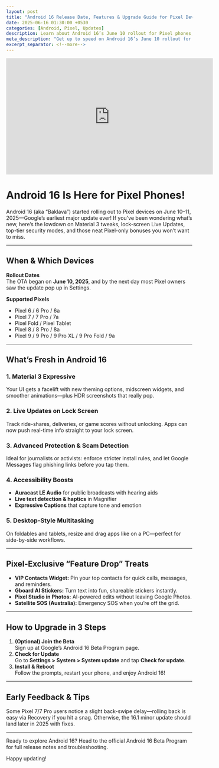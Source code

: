 ```yaml
---
layout: post
title: "Android 16 Release Date, Features & Upgrade Guide for Pixel Devices"
date: 2025-06-16 01:30:00 +0530
categories: [Android, Pixel, Updates]
description: Learn about Android 16’s June 10 rollout for Pixel phones, explore top features like Live Updates & Advanced Protection, and get a step-by-step update guide.
meta_description: "Get up to speed on Android 16’s June 10 rollout for Pixel devices—discover top features, Pixel-exclusive perks, and how to upgrade in minutes."
excerpt_separator: <!--more-->
---
```


<div class="video-embed">
  <iframe
    width="560" height="315"
    src="https://www.youtube.com/embed/HzBzCri2xl8"
    title="Android 16 + Pixel Feature Drop 6/25 What's New?"
    frameborder="0"
    allow="accelerometer; autoplay; clipboard-write; encrypted-media; gyroscope; picture-in-picture"
    allowfullscreen>
  </iframe>
</div>

<!--more-->

# Android 16 Is Here for Pixel Phones!

Android 16 (aka “Baklava”) started rolling out to Pixel devices on June 10–11, 2025—Google’s earliest major update ever! If you’ve been wondering what’s new, here’s the lowdown on Material 3 tweaks, lock-screen Live Updates, top-tier security modes, and those neat Pixel-only bonuses you won’t want to miss.

---

## When & Which Devices

**Rollout Dates**  
The OTA began on **June 10, 2025**, and by the next day most Pixel owners saw the update pop up in Settings.

**Supported Pixels**  
- Pixel 6 / 6 Pro / 6a  
- Pixel 7 / 7 Pro / 7a  
- Pixel Fold / Pixel Tablet  
- Pixel 8 / 8 Pro / 8a  
- Pixel 9 / 9 Pro / 9 Pro XL / 9 Pro Fold / 9a  

---

## What’s Fresh in Android 16

### 1. Material 3 Expressive  
Your UI gets a facelift with new theming options, midscreen widgets, and smoother animations—plus HDR screenshots that really pop.

### 2. Live Updates on Lock Screen  
Track ride-shares, deliveries, or game scores without unlocking. Apps can now push real-time info straight to your lock screen.

### 3. Advanced Protection & Scam Detection  
Ideal for journalists or activists: enforce stricter install rules, and let Google Messages flag phishing links before you tap them.

### 4. Accessibility Boosts  
- **Auracast LE Audio** for public broadcasts with hearing aids  
- **Live text detection & haptics** in Magnifier  
- **Expressive Captions** that capture tone and emotion

### 5. Desktop-Style Multitasking  
On foldables and tablets, resize and drag apps like on a PC—perfect for side-by-side workflows.

---

## Pixel-Exclusive “Feature Drop” Treats

- **VIP Contacts Widget:** Pin your top contacts for quick calls, messages, and reminders.  
- **Gboard AI Stickers:** Turn text into fun, shareable stickers instantly.  
- **Pixel Studio in Photos:** AI-powered edits without leaving Google Photos.  
- **Satellite SOS (Australia):** Emergency SOS when you’re off the grid.

---

## How to Upgrade in 3 Steps

1. **(Optional) Join the Beta**  
   Sign up at Google’s Android 16 Beta Program page.  
2. **Check for Update**  
   Go to **Settings > System > System update** and tap **Check for update**.  
3. **Install & Reboot**  
   Follow the prompts, restart your phone, and enjoy Android 16!

---

## Early Feedback & Tips

Some Pixel 7/7 Pro users notice a slight back-swipe delay—rolling back is easy via Recovery if you hit a snag. Otherwise, the 16.1 minor update should land later in 2025 with fixes.

---

Ready to explore Android 16? Head to the official Android 16 Beta Program for full release notes and troubleshooting.  

Happy updating!  
